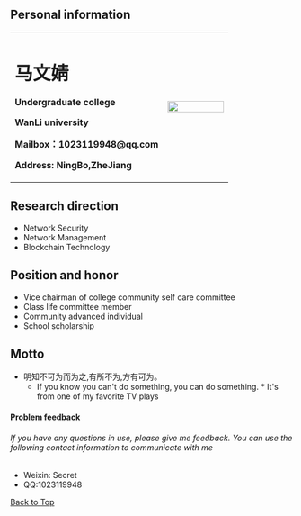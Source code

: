 ## Personal information
<a id="top"></a>
<table border="0">
 <tr>
  <td width="70%">
   <h1>马文婧</h1>
   <p><b>Undergraduate college</b></p>
   <p><b>WanLi university</b></p>
   <p><b>Mailbox：1023119948@qq.com</b></p>
   <p><b>Address: NingBo,ZheJiang</b></p>
   </td>
  <td width="30%">
   <img src="faceu_20171129192914.jpg" width="100%">
   </td>
 </tr>
 </table>
 
## Research direction
- Network Security
- Network Management
- Blockchain Technology

## Position and honor
* Vice chairman of college community self care committee
* Class life committee member
* Community advanced individual
* School scholarship

## Motto
- 明知不可为而为之,有所不为,方有可为。
    - If you know you can't do something, you can do something.
             * It's from one of my favorite TV plays
             
             
    
    
#### Problem feedback
###### If you have any questions in use, please give me feedback. You can use the following contact information to communicate with me
* Weixin: Secret
* QQ:1023119948


<a href="#top">Back to Top</a>

